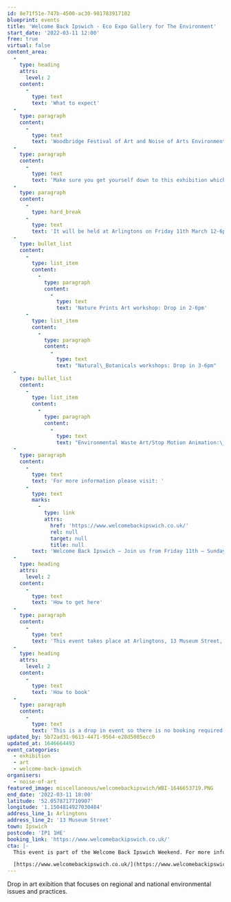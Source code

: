 ```yaml
---
id: 8e71f51e-747b-4500-ac30-981783917102
blueprint: events
title: 'Welcome Back Ipswich - Eco Expo Gallery for The Environment'
start_date: '2022-03-11 12:00'
free: true
virtual: false
content_area:
  -
    type: heading
    attrs:
      level: 2
    content:
      -
        type: text
        text: 'What to expect'
  -
    type: paragraph
    content:
      -
        type: text
        text: 'Woodbridge Festival of Art and Noise of Arts Environmental Zone are collaborating with regional and national environmental organisations to present a free-to-enter pop-up Eco exhibition on environmental issues and practices.'
  -
    type: paragraph
    content:
      -
        type: text
        text: 'Make sure you get yourself down to this exhibition which will include exhibits, educational talks, and interactive workshops.'
  -
    type: paragraph
    content:
      -
        type: hard_break
      -
        type: text
        text: 'It will be held at Arlingtons on Friday 11th March 12-6pm'
  -
    type: bullet_list
    content:
      -
        type: list_item
        content:
          -
            type: paragraph
            content:
              -
                type: text
                text: 'Nature Prints Art workshop: Drop in 2-6pm'
      -
        type: list_item
        content:
          -
            type: paragraph
            content:
              -
                type: text
                text: "Natural\_Botanicals workshops: Drop in 3-6pm"
  -
    type: bullet_list
    content:
      -
        type: list_item
        content:
          -
            type: paragraph
            content:
              -
                type: text
                text: "Environmental Waste Art/Stop Motion Animation:\_by Rubbish Walks: Drop in 12-4pm"
  -
    type: paragraph
    content:
      -
        type: text
        text: 'For more information please visit: '
      -
        type: text
        marks:
          -
            type: link
            attrs:
              href: 'https://www.welcomebackipswich.co.uk/'
              rel: null
              target: null
              title: null
        text: 'Welcome Back Ipswich – Join us from Friday 11th – Sunday 13th March 2022'
  -
    type: heading
    attrs:
      level: 2
    content:
      -
        type: text
        text: 'How to get here'
  -
    type: paragraph
    content:
      -
        type: text
        text: 'This event takes place at Arlingtons, 13 Museum Street, Ipswich IP1 1HE.'
  -
    type: heading
    attrs:
      level: 2
    content:
      -
        type: text
        text: 'How to book'
  -
    type: paragraph
    content:
      -
        type: text
        text: 'This is a drop in event so there is no booking required.'
updated_by: 5b72ad31-9613-4471-9564-e28d5005ecc0
updated_at: 1646664493
event_categories:
  - exhibition
  - art
  - welcome-back-ipswich
organisers:
  - noise-of-art
featured_image: miscellaneous/welcomebackipswich/WBI-1646653719.PNG
end_date: '2022-03-11 18:00'
latitude: '52.0578717710907'
longitude: '1.1504814927030484'
address_line_1: Arlingtons
address_line_2: '13 Museum Street'
town: Ipswich
postcode: 'IP1 1HE'
booking_link: 'https://www.welcomebackipswich.co.uk/'
cta: |-
  This event is part of the Welcome Back Ipswich Weekend. For more information please visit the website below:

  [https://www.welcomebackipswich.co.uk/](https://www.welcomebackipswich.co.uk/)
---
```

Drop in art exibition that focuses on regional and national environmental issues and practices.